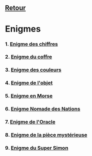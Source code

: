 ## [Retour](/Readme.md)

# Enigmes

### 1. [Enigme des chiffres](/ressources/Enigmes/EnigmeChiffres.md)
### 2. [Enigme du coffre](/ressources/Enigmes/EnigmeCoffre.md)
### 3. [Enigme des couleurs](/ressources/Enigmes/EnigmeCouleurs.md)
### 4. [Enigme de l'objet](/ressources/Enigmes/EnigmeObjet.md)
### 5. [Enigme en Morse](/ressources/Enigmes/EnigmeMorse.md)
### 6. [Enigme Nomade des Nations](/ressources/Enigmes/EnigmeNomade.md)
### 7. [Enigme de l'Oracle](/ressources/Enigmes/EnigmeOracle.md)
### 8. [Enigme de la pièce mystérieuse](/ressources/Enigmes/EnigmePiece.md)
### 9. [Enigme du Super Simon](/ressources/Enigmes/EnigmeSuperSimon.md)
